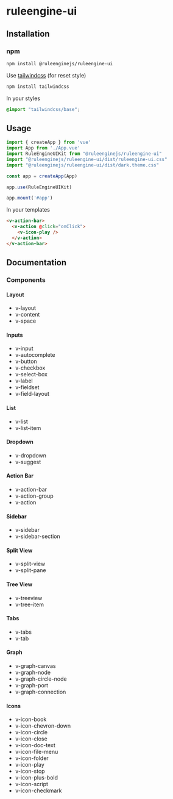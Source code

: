 # ruleengine-ui

## Installation

### npm

```bash
npm install @ruleenginejs/ruleengine-ui
```

Use [tailwindcss](https://github.com/tailwindlabs/tailwindcss) (for reset style)

```bash
npm install tailwindcss
```

In your styles

```css
@import "tailwindcss/base";
```

## Usage

```javascript
import { createApp } from 'vue'
import App from './App.vue'
import RuleEngineUIKit from "@ruleenginejs/ruleengine-ui"
import "@ruleenginejs/ruleengine-ui/dist/ruleengine-ui.css"
import "@ruleenginejs/ruleengine-ui/dist/dark.theme.css"

const app = createApp(App)

app.use(RuleEngineUIKit)

app.mount('#app')
```

In your templates

```html
<v-action-bar>
  <v-action @click="onClick">
    <v-icon-play />
  </v-action>
</v-action-bar>
```

## Documentation

### Components

#### Layout

- v-layout
- v-content
- v-space

#### Inputs

- v-input
- v-autocomplete
- v-button
- v-checkbox
- v-select-box
- v-label
- v-fieldset
- v-field-layout

#### List

- v-list
- v-list-item

#### Dropdown

- v-dropdown
- v-suggest

#### Action Bar

- v-action-bar
- v-action-group
- v-action

#### Sidebar

- v-sidebar
- v-sidebar-section

#### Split View

- v-split-view
- v-split-pane

#### Tree View

- v-treeview
- v-tree-item

#### Tabs

- v-tabs
- v-tab

#### Graph

- v-graph-canvas
- v-graph-node
- v-graph-circle-node
- v-graph-port
- v-graph-connection

#### Icons

- v-icon-book
- v-icon-chevron-down
- v-icon-circle
- v-icon-close
- v-icon-doc-text
- v-icon-file-menu
- v-icon-folder
- v-icon-play
- v-icon-stop
- v-icon-plus-bold
- v-icon-script
- v-icon-checkmark

